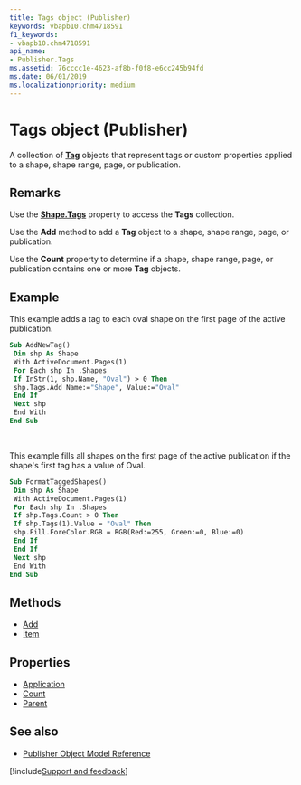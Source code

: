 ```yaml
---
title: Tags object (Publisher)
keywords: vbapb10.chm4718591
f1_keywords:
- vbapb10.chm4718591
api_name:
- Publisher.Tags
ms.assetid: 76cccc1e-4623-af8b-f0f8-e6cc245b94fd
ms.date: 06/01/2019
ms.localizationpriority: medium
---
```



# Tags object (Publisher)

A collection of **[Tag](Publisher.Tag.md)** objects that represent tags or custom properties applied to a shape, shape range, page, or publication.
 
## Remarks

Use the **[Shape.Tags](Publisher.Shape.Tags.md)** property to access the **Tags** collection. 

Use the **Add** method to add a **Tag** object to a shape, shape range, page, or publication. 

Use the **Count** property to determine if a shape, shape range, page, or publication contains one or more **Tag** objects. 


## Example

This example adds a tag to each oval shape on the first page of the active publication.

```vb
Sub AddNewTag() 
 Dim shp As Shape 
 With ActiveDocument.Pages(1) 
 For Each shp In .Shapes 
 If InStr(1, shp.Name, "Oval") > 0 Then 
 shp.Tags.Add Name:="Shape", Value:="Oval" 
 End If 
 Next shp 
 End With 
End Sub
```

<br/>

This example fills all shapes on the first page of the active publication if the shape's first tag has a value of Oval.

```vb
Sub FormatTaggedShapes() 
 Dim shp As Shape 
 With ActiveDocument.Pages(1) 
 For Each shp In .Shapes 
 If shp.Tags.Count > 0 Then 
 If shp.Tags(1).Value = "Oval" Then 
 shp.Fill.ForeColor.RGB = RGB(Red:=255, Green:=0, Blue:=0) 
 End If 
 End If 
 Next shp 
 End With 
End Sub
```


## Methods

- [Add](Publisher.Tags.Add.md)
- [Item](Publisher.Tags.Item.md)

## Properties

- [Application](Publisher.Tags.Application.md)
- [Count](Publisher.Tags.Count.md)
- [Parent](Publisher.Tags.Parent.md)

## See also

- [Publisher Object Model Reference](overview/publisher/object-model.md)



[!include[Support and feedback](~/includes/feedback-boilerplate.md)]